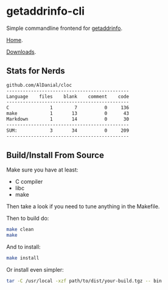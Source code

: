 
getaddrinfo-cli
===============

Simple commandline frontend for [getaddrinfo](https://pubs.opengroup.org/onlinepubs/9699919799/functions/getaddrinfo.html).

[Home](https://git.hiddenalpha.ch/getaddrinfo-cli.git/tree/README.md).

[Downloads](https://github.com/hiddenalpha/getaddrinfo-cli/releases).


## Stats for Nerds

```txt
github.com/AlDanial/cloc
---------------------------------------------
Language    files    blank    comment    code
---------------------------------------------
C               1        7          0     136
make            1       13          0      43
Markdown        1       14          0      30
---------------------------------------------
SUM:            3       34          0     209
---------------------------------------------
```


## Build/Install From Source

Make sure you have at least:
- C compiler
- libc
- make

Then take a look if you need to tune anything in the Makefile.

Then to build do:
```sh
make clean
make
```

And to install:
```sh
make install
```

Or install even simpler:
```sh
tar -C /usr/local -xzf path/to/dist/your-build.tgz -- bin
```

